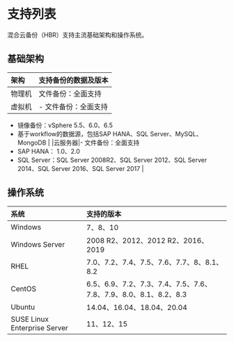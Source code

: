 # 支持列表

混合云备份（HBR）支持主流基础架构和操作系统。

## 基础架构

|架构|支持备份的数据及版本|
|:-|:---------|
|物理机|文件备份：全面支持|
|虚拟机|-   文件备份：全面支持
-   镜像备份：vSphere 5.5、6.0、6.5
-   基于workflow的数据源，包括SAP HANA、SQL Server、MySQL、MongoDB |
|云服务器|-   文件备份：全面支持
-   SAP HANA： 1.0、2.0
-   SQL Server：SQL Server 2008R2、SQL Server 2012、SQL Server 2014、SQL Server 2016、SQL Server 2017 |

## 操作系统

|系统|支持的版本|
|:-|:----|
|Windows|7、8、10|
|Windows Server|2008 R2、2012、2012 R2、2016、2019|
|RHEL|7.0、7.2、7.4、7.5、7.6、7.7、8、8.1、8.2|
|CentOS|6.5、6.9、7.2、7.3、7.4、7.5、7.6、7.8、7.9、8.0、8.1、8.2、8.3|
|Ubuntu|14.04、16.04、18.04、20.04|
|SUSE Linux Enterprise Server|11、12、15|

